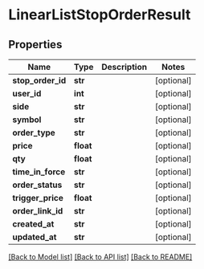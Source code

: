 # LinearListStopOrderResult

## Properties
Name | Type | Description | Notes
------------ | ------------- | ------------- | -------------
**stop_order_id** | **str** |  | [optional] 
**user_id** | **int** |  | [optional] 
**side** | **str** |  | [optional] 
**symbol** | **str** |  | [optional] 
**order_type** | **str** |  | [optional] 
**price** | **float** |  | [optional] 
**qty** | **float** |  | [optional] 
**time_in_force** | **str** |  | [optional] 
**order_status** | **str** |  | [optional] 
**trigger_price** | **float** |  | [optional] 
**order_link_id** | **str** |  | [optional] 
**created_at** | **str** |  | [optional] 
**updated_at** | **str** |  | [optional] 

[[Back to Model list]](../README.md#documentation-for-models) [[Back to API list]](../README.md#documentation-for-api-endpoints) [[Back to README]](../README.md)


